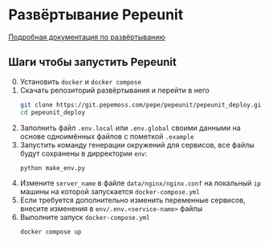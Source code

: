 # Развёртывание Pepeunit

[Подробная документация по развёртыванию](https://pepeunit.com/deployment/docker.html)

## Шаги чтобы запустить Pepeunit

0. Установить `docker` и `docker compose`
1. Скачать репозиторий развёртывания и перейти в него
    ```bash
    git clone https://git.pepemoss.com/pepe/pepeunit/pepeunit_deploy.git
    cd pepeunit_deploy
    ```
1. Заполнить файл `.env.local` или `.env.global` своими данными на основе одноимённых файлов с пометкой `.example`
1. Запустить команду генерации окружений для сервисов, все файлы будут сохранены в дирректории `env`:
    ```bash
    python make_env.py
    ```
1. Измените `server_name` в файле `data/nginx/nginx.conf` на локальный `ip` машины на которой запускается `docker-compose.yml`
1. Если требуется дополнительно изменить переменные сервисов, внесите изменения в `env/.env.<service-name>` файлы
1. Выполните запуск `docker-compose.yml`
    ```bash
    docker compose up
    ```
